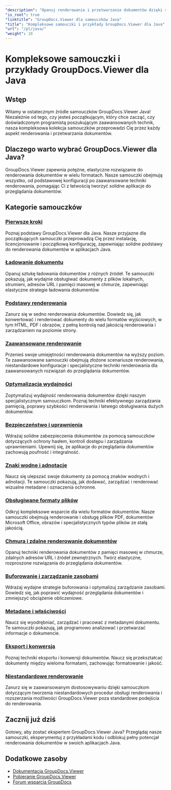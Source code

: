 ```yaml
---
"description": "Opanuj renderowanie i przetwarzanie dokumentów dzięki samouczkom Java GroupDocs.Viewer krok po kroku. Poznaj techniki wydajnego przeglądania dokumentów w wielu formatach."
"is_root": true
"linktitle": "GroupDocs.Viewer dla samouczków Java"
"title": "Kompleksowe samouczki i przykłady GroupDocs.Viewer dla Java"
"url": "/pl/java/"
"weight": 10
---
```


# Kompleksowe samouczki i przykłady GroupDocs.Viewer dla Java

## Wstęp
Witamy w ostatecznym źródle samouczków GroupDocs.Viewer Java! Niezależnie od tego, czy jesteś początkującym, który chce zacząć, czy doświadczonym programistą poszukującym zaawansowanych technik, nasza kompleksowa kolekcja samouczków przeprowadzi Cię przez każdy aspekt renderowania i przetwarzania dokumentów.

## Dlaczego warto wybrać GroupDocs.Viewer dla Java?
GroupDocs.Viewer zapewnia potężne, elastyczne rozwiązanie do renderowania dokumentów w wielu formatach. Nasze samouczki obejmują wszystko, od podstawowej konfiguracji po zaawansowane techniki renderowania, pomagając Ci z łatwością tworzyć solidne aplikacje do przeglądania dokumentów.

## Kategorie samouczków

### [Pierwsze kroki](./getting-started/)
Poznaj podstawy GroupDocs.Viewer dla Java. Nasze przyjazne dla początkujących samouczki przeprowadzą Cię przez instalację, licencjonowanie i początkową konfigurację, zapewniając solidne podstawy do renderowania dokumentów w aplikacjach Java.

### [Ładowanie dokumentu](./document-loading/)
Opanuj sztukę ładowania dokumentów z różnych źródeł. Te samouczki pokazują, jak wydajnie obsługiwać dokumenty z plików lokalnych, strumieni, adresów URL i pamięci masowej w chmurze, zapewniając elastyczne strategie ładowania dokumentów.

### [Podstawy renderowania](./rendering-basics/)
Zanurz się w sedno renderowania dokumentów. Dowiedz się, jak konwertować i renderować dokumenty do wielu formatów wyjściowych, w tym HTML, PDF i obrazów, z pełną kontrolą nad jakością renderowania i zarządzaniem na poziomie strony.

### [Zaawansowane renderowanie](./advanced-rendering/)
Przenieś swoje umiejętności renderowania dokumentów na wyższy poziom. Te zaawansowane samouczki obejmują złożone scenariusze renderowania, niestandardowe konfiguracje i specjalistyczne techniki renderowania dla zaawansowanych rozwiązań do przeglądania dokumentów.

### [Optymalizacja wydajności](./performance-optimization/)
Zoptymalizuj wydajność renderowania dokumentów dzięki naszym specjalistycznym samouczkom. Poznaj techniki efektywnego zarządzania pamięcią, poprawy szybkości renderowania i łatwego obsługiwania dużych dokumentów.

### [Bezpieczeństwo i uprawnienia](./security-permissions/)
Wdrażaj solidne zabezpieczenia dokumentów za pomocą samouczków dotyczących ochrony hasłem, kontroli dostępu i zarządzania uprawnieniami. Upewnij się, że aplikacje do przeglądania dokumentów zachowują poufność i integralność.

### [Znaki wodne i adnotacje](./watermarks-annotations/)
Naucz się ulepszać swoje dokumenty za pomocą znaków wodnych i adnotacji. Te samouczki pokazują, jak dodawać, zarządzać i renderować wizualne metadane i oznaczenia ochronne.

### [Obsługiwane formaty plików](./file-formats-support/)
Odkryj kompleksowe wsparcie dla wielu formatów dokumentów. Nasze samouczki obejmują renderowanie i obsługę plików PDF, dokumentów Microsoft Office, obrazów i specjalistycznych typów plików ze stałą jakością.

### [Chmura i zdalne renderowanie dokumentów](./cloud-remote-document-rendering/)
Opanuj techniki renderowania dokumentów z pamięci masowej w chmurze, zdalnych adresów URL i źródeł zewnętrznych. Twórz elastyczne, rozproszone rozwiązania do przeglądania dokumentów.

### [Buforowanie i zarządzanie zasobami](./caching-resource-management/)
Wdrażaj wydajne strategie buforowania i optymalizuj zarządzanie zasobami. Dowiedz się, jak poprawić wydajność przeglądania dokumentów i zmniejszyć obciążenie obliczeniowe.

### [Metadane i właściwości](./metadata-properties/)
Naucz się wyodrębniać, zarządzać i pracować z metadanymi dokumentu. Te samouczki pokazują, jak programowo analizować i przetwarzać informacje o dokumencie.

### [Eksport i konwersja](./export-conversion/)
Poznaj techniki eksportu i konwersji dokumentów. Naucz się przekształcać dokumenty między wieloma formatami, zachowując formatowanie i jakość.

### [Niestandardowe renderowanie](./custom-rendering/)
Zanurz się w zaawansowanym dostosowywaniu dzięki samouczkom dotyczącym tworzenia niestandardowych procedur obsługi renderowania i rozszerzania możliwości GroupDocs.Viewer poza standardowe podejścia do renderowania.

## Zacznij już dziś
Gotowy, aby zostać ekspertem GroupDocs.Viewer Java? Przeglądaj nasze samouczki, eksperymentuj z przykładami kodu i odblokuj pełny potencjał renderowania dokumentów w swoich aplikacjach Java.

## Dodatkowe zasoby
- [Dokumentacja GroupDocs.Viewer](https://reference.groupdocs.com/viewer/java/)
- [Pobieranie GroupDocs.Viewer](https://downloads.groupdocs.com/viewer/java)
- [Forum wsparcia GroupDocs](https://forum.groupdocs.com/c/viewer/)